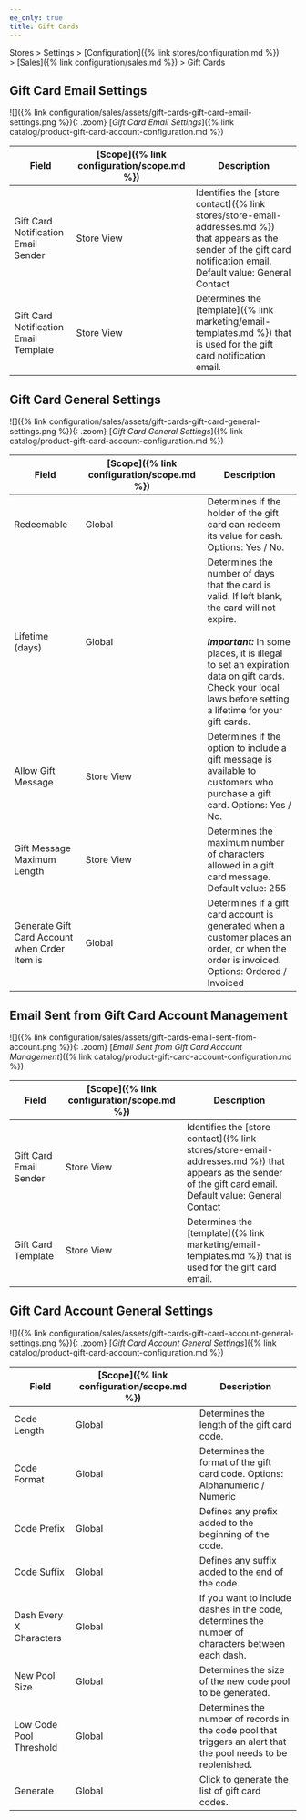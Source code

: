 ```yaml
---
ee_only: true
title: Gift Cards
---
```


Stores > Settings > [Configuration]({% link stores/configuration.md %}) > [Sales]({% link configuration/sales.md %}) > Gift Cards

## Gift Card Email Settings

![]({% link configuration/sales/assets/gift-cards-gift-card-email-settings.png %}){: .zoom}
[_Gift Card Email Settings_]({% link catalog/product-gift-card-account-configuration.md %})

|Field|[Scope]({% link configuration/scope.md %})|Description|
|--- |--- |--- |
|Gift Card Notification Email Sender|Store View|Identifies the [store contact]({% link stores/store-email-addresses.md %}) that appears as the sender of the gift card notification email. Default value: General Contact|
|Gift Card Notification Email Template|Store View|Determines the [template]({% link marketing/email-templates.md %}) that is used for the gift card notification email.|

## Gift Card General Settings

![]({% link configuration/sales/assets/gift-cards-gift-card-general-settings.png %}){: .zoom}
[_Gift Card General Settings_]({% link catalog/product-gift-card-account-configuration.md %})

|Field|[Scope]({% link configuration/scope.md %})|Description|
|--- |--- |--- |
|Redeemable|Global|Determines if the holder of the gift card can redeem its value for cash. Options: Yes / No.|
|Lifetime (days)|Global|Determines the number of days that the card is valid. If left blank, the card will not expire. <br/><br/>**_Important:_** In some places, it is illegal to set an expiration data on gift cards. Check your local laws before setting a lifetime for your gift cards.|
|Allow Gift Message|Store View|Determines if the option to include a gift message  is available to customers who purchase a gift card. Options: Yes / No.|
|Gift Message Maximum Length|Store View|Determines the maximum number of characters allowed in a gift card message. Default value: 255|
|Generate Gift Card Account when Order Item is|Global|Determines if a gift card account is generated when a customer places an order, or when the order is invoiced. Options: Ordered / Invoiced|

## Email Sent from Gift Card Account Management

![]({% link configuration/sales/assets/gift-cards-email-sent-from-account.png %}){: .zoom}
[_Email Sent from Gift Card Account Management_]({% link catalog/product-gift-card-account-configuration.md %})

|Field|[Scope]({% link configuration/scope.md %})|Description|
|--- |--- |--- |
|Gift Card Email Sender|Store View|Identifies the [store contact]({% link stores/store-email-addresses.md %}) that appears as the sender of the gift card email. Default value: General Contact|
|Gift Card Template|Store View|Determines the [template]({% link marketing/email-templates.md %}) that is used for the gift card email.|

## Gift Card Account General Settings

![]({% link configuration/sales/assets/gift-cards-gift-card-account-general-settings.png %}){: .zoom}
[_Gift Card Account General Settings_]({% link catalog/product-gift-card-account-configuration.md %})

|Field|[Scope]({% link configuration/scope.md %})|Description|
|--- |--- |--- |
|Code Length|Global|Determines the length of the gift card code.|
|Code Format|Global|Determines the format of the gift card code. Options: Alphanumeric / Numeric|
|Code Prefix|Global|Defines any prefix added to the beginning of the code.|
|Code Suffix|Global|Defines any suffix  added to the end of the code.|
|Dash Every X Characters|Global|If you want to include dashes in the code, determines the number of characters between each dash.|
|New Pool Size|Global|Determines the size of the new code pool to be generated.|
|Low Code Pool Threshold|Global|Determines the number of records in the code pool that triggers an alert that the pool needs to be replenished.|
|Generate|Global|Click to generate the list of gift card codes.|
